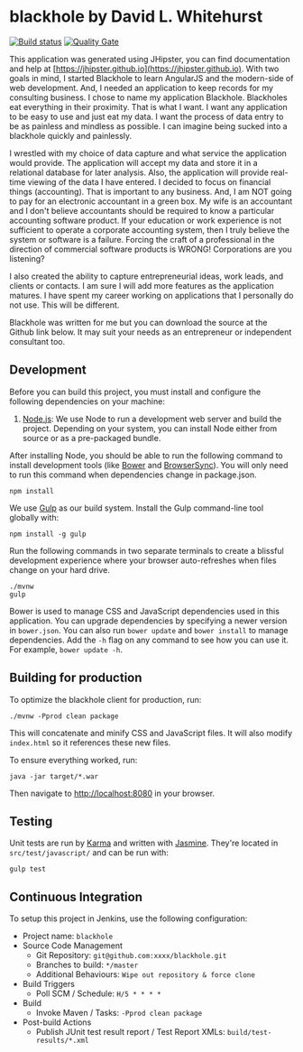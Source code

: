 # blackhole by David L. Whitehurst

[![Build status](https://travis-ci.org/dlwhitehurst/blackhole.svg?branch=master)](https://travis-ci.org/dlwhitehurst/blackhole) [![Quality Gate](https://sonarqube.com/api/badges/gate?key=test:blackhole)](https://sonarqube.com/dashboard/index/test:blackhole)

This application was generated using JHipster, you can find documentation and help at [https://jhipster.github.io](https://jhipster.github.io).
With two goals in mind, I started Blackhole to learn AngularJS and the modern-side of web development. And, I needed an application to keep
records for my consulting business. I chose to name my application Blackhole. Blackholes eat everything in their proximity. That is what I want.
I want any application to be easy to use and just eat my data. I want the process of data entry to be as painless and mindless as possible. I can
imagine being sucked into a blackhole quickly and painlessly.

I wrestled with my choice of data capture and what service the application would provide. The application will accept my data and store it in a
relational database for later analysis. Also, the application will provide real-time viewing of the data I have entered. I decided to focus on
financial things (accounting). That is important to any business. And, I am NOT going to pay for an electronic accountant in a green box. My wife
is an accountant and I don't believe accountants should be required to know a particular accounting software product. If your education or work
experience is not sufficient to operate a corporate accounting system, then I truly believe the system or software is a failure. Forcing the craft
of a professional in the direction of commercial software products is WRONG! Corporations are you listening?

I also created the ability to capture entrepreneurial ideas, work leads, and clients or contacts. I am sure I will add more features as the
application matures. I have spent my career working on applications that I personally do not use. This will be different.

Blackhole was written for me but you can download the source at the Github link below. It may suit your needs as an entrepreneur or independent
consultant too.

## Development

Before you can build this project, you must install and configure the following dependencies on your machine:

1. [Node.js][]: We use Node to run a development web server and build the project.
   Depending on your system, you can install Node either from source or as a pre-packaged bundle.

After installing Node, you should be able to run the following command to install development tools (like
[Bower][] and [BrowserSync][]). You will only need to run this command when dependencies change in package.json.

    npm install

We use [Gulp][] as our build system. Install the Gulp command-line tool globally with:

    npm install -g gulp

Run the following commands in two separate terminals to create a blissful development experience where your browser
auto-refreshes when files change on your hard drive.

    ./mvnw
    gulp

Bower is used to manage CSS and JavaScript dependencies used in this application. You can upgrade dependencies by
specifying a newer version in `bower.json`. You can also run `bower update` and `bower install` to manage dependencies.
Add the `-h` flag on any command to see how you can use it. For example, `bower update -h`.


## Building for production

To optimize the blackhole client for production, run:

    ./mvnw -Pprod clean package

This will concatenate and minify CSS and JavaScript files. It will also modify `index.html` so it references
these new files.

To ensure everything worked, run:

    java -jar target/*.war

Then navigate to [http://localhost:8080](http://localhost:8080) in your browser.

## Testing

Unit tests are run by [Karma][] and written with [Jasmine][]. They're located in `src/test/javascript/` and can be run with:

    gulp test



## Continuous Integration

To setup this project in Jenkins, use the following configuration:

* Project name: `blackhole`
* Source Code Management
    * Git Repository: `git@github.com:xxxx/blackhole.git`
    * Branches to build: `*/master`
    * Additional Behaviours: `Wipe out repository & force clone`
* Build Triggers
    * Poll SCM / Schedule: `H/5 * * * *`
* Build
    * Invoke Maven / Tasks: `-Pprod clean package`
* Post-build Actions
    * Publish JUnit test result report / Test Report XMLs: `build/test-results/*.xml`

[JHipster]: https://jhipster.github.io/
[Node.js]: https://nodejs.org/
[Bower]: http://bower.io/
[Gulp]: http://gulpjs.com/
[BrowserSync]: http://www.browsersync.io/
[Karma]: http://karma-runner.github.io/
[Jasmine]: http://jasmine.github.io/2.0/introduction.html
[Protractor]: https://angular.github.io/protractor/
